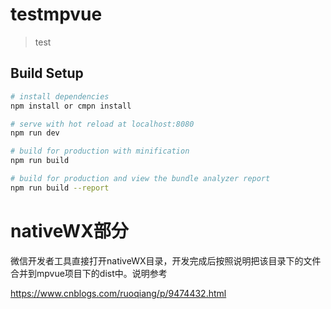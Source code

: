 # testmpvue

> test

## Build Setup

``` bash
# install dependencies
npm install or cmpn install

# serve with hot reload at localhost:8080
npm run dev

# build for production with minification
npm run build

# build for production and view the bundle analyzer report
npm run build --report
```

# nativeWX部分
微信开发者工具直接打开nativeWX目录，开发完成后按照说明把该目录下的文件合并到mpvue项目下的dist中。说明参考

https://www.cnblogs.com/ruoqiang/p/9474432.html
